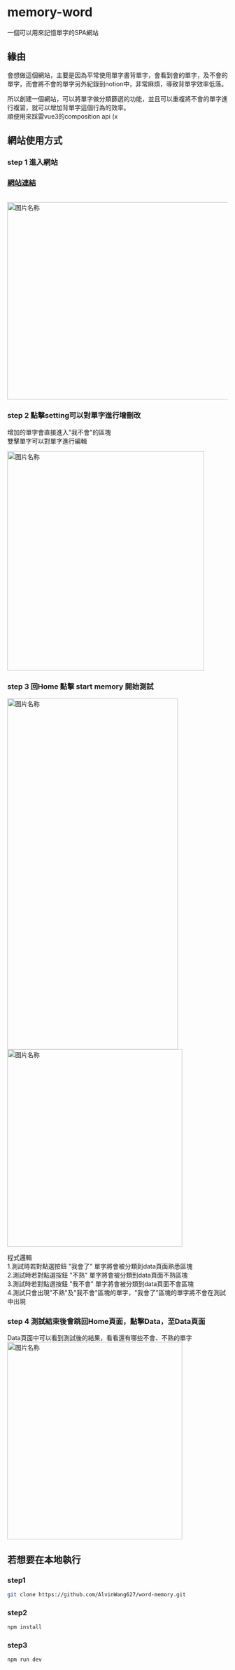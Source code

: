 # memory-word
一個可以用來記憶單字的SPA網站
## 緣由
會想做這個網站，主要是因為平常使用單字書背單字，會看到會的單字，及不會的單字，而會將不會的單字另外紀錄到notion中，非常麻煩，導致背單字效率低落。  
  
所以創建一個網站，可以將單字做分類篩選的功能，並且可以重複將不會的單字進行複習，就可以增加背單字這個行為的效率。  
順便用來踩雷vue3的composition api (x

## 網站使用方式
### step 1 進入網站

### <a href="https://alvinwang627.github.io/word-memory/" target="_blank">網站連結</a>
<br>
<img src="https://i.imgur.com/sRPN89U.jpg" width = "700" height = "450" alt="图片名称" align=center />

### step 2 點擊setting可以對單字進行增刪改
增加的單字會直接進入"我不會"的區塊  <br>
雙擊單字可以對單字進行編輯<br>

 <img src="https://i.imgur.com/CGuatLy.gif" width = "450" height = "500" alt="图片名称" align=center />  
 
###  step 3 回Home 點擊 start memory 開始測試

<img src="https://i.imgur.com/CqL37zO.jpg" width = "390" height = "800" alt="图片名称" align=center />

<img src="https://i.imgur.com/5mvOR7v.jpeg" width = "400" height = "450" alt="图片名称" align=center />

程式邏輯<br>
1.測試時若對點選按鈕 "我會了" 單字將會被分類到data頁面熟悉區塊<br>
2.測試時若對點選按鈕 "不熟" 單字將會被分類到data頁面不熟區塊<br>
3.測試時若對點選按鈕 "我不會" 單字將會被分類到data頁面不會區塊<br>
4.測試只會出現"不熟"及"我不會"區塊的單字，"我會了"區塊的單字將不會在測試中出現<br>

### step 4 測試結束後會跳回Home頁面，點擊Data，至Data頁面
Data頁面中可以看到測試後的結果，看看還有哪些不會、不熟的單字  
<img src="https://i.imgur.com/Xy5jhSO.gif" width = "400" height = "450" alt="图片名称" align=center />
## 若想要在本地執行

### step1
```sh
git clone https://github.com/AlvinWang627/word-memory.git
```
### step2
```sh
npm install
```
### step3  
```sh
npm run dev
```
